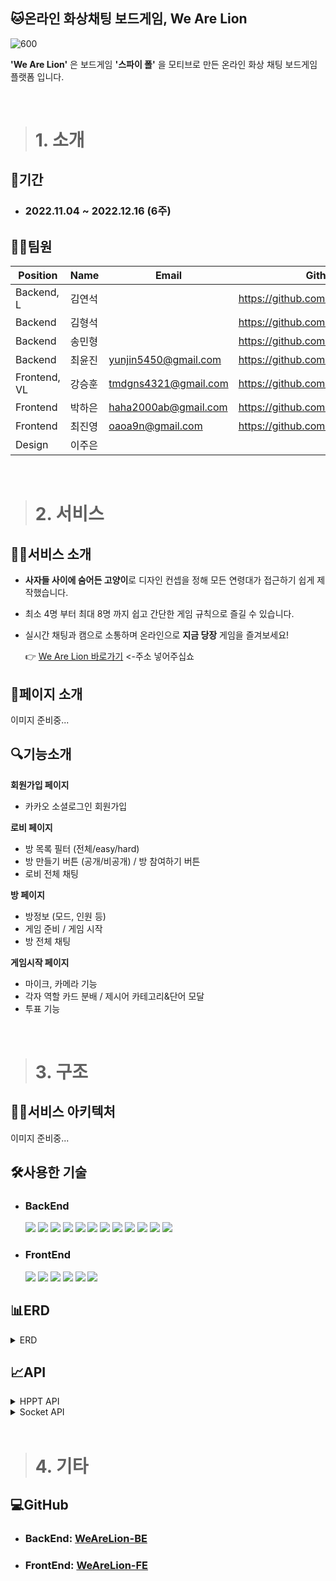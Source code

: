 ## 🐱온라인 화상채팅 보드게임, We Are Lion

![600](https://user-images.githubusercontent.com/113876583/207038393-fdc23118-2da2-4974-b46e-fbe5fc00956f.jpg)

**'We Are Lion'** 은 보드게임 **'스파이 폴'** 을 모티브로 만든 온라인 화상 채팅 보드게임 플랫폼 입니다.

<br>

> # 1. 소개 

## 📆기간
- ### 2022.11.04 ~ 2022.12.16 (6주)

## 👨‍💻팀원

| Position | Name | Email | Github |
| - | - | - | - |
| Backend, L | 김연석 |  | https://github.com/tastekim |
| Backend | 김형석 |  | https://github.com/chamchimayo |
| Backend | 송민형 |  | https://github.com/chamchimayo |
| Backend | 최윤진 | yunjin5450@gmail.com | https://github.com/yunjin5450 |
| Frontend, VL | 강승훈 | tmdgns4321@gmail.com | https://github.com/seunghoonKang |
| Frontend | 박하은 | haha2000ab@gmail.com | https://github.com/parkharoi |
| Frontend | 최진영 | oaoa9n@gmail.com | https://github.com/yoooooooung |
| Design | 이주은 |  |  |

<br>

> # 2. 서비스

## 👨‍🏫서비스 소개
- **사자들 사이에 숨어든 고양이**로 디자인 컨셉을 정해 모든 연령대가 접근하기 쉽게 제작했습니다.
- 최소 4명 부터 최대 8명 까지 쉽고 간단한 게임 규칙으로 즐길 수 있습니다.
- 실시간 채팅과 캠으로 소통하며 온라인으로 **지금 당장** 게임을 즐겨보세요!

  👉 [We Are Lion 바로가기](https://github.com/tastekim/WeAllLie-BE) <-주소 넣어주십쇼

## 📰페이지 소개
  이미지 준비중...

## 🔍기능소개

**회원가입 페이지**

- 카카오 소셜로그인 회원가입

**로비 페이지**

- 방 목록 필터 (전체/easy/hard)
- 방 만들기 버튼 (공개/비공개) / 방 참여하기 버튼
- 로비 전체 채팅 

**방 페이지**

- 방정보 (모드, 인원 등)
- 게임 준비 / 게임 시작 
- 방 전체 채팅

**게임시작 페이지**

- 마이크, 카메라 기능
- 각자 역할 카드 분배 / 제시어 카테고리&단어 모달
- 투표 기능

<br>

> # 3. 구조

## 🤹‍♂️서비스 아키텍처
  이미지 준비중...

## 🛠사용한 기술

- ### BackEnd   
  <img src="https://img.shields.io/badge/Axios-5A29E4?style=for-the-badge&logo=Axios&logoColor=white"> <img src="https://img.shields.io/badge/JSONWebTokens-000000?style=for-the-badge&logo=JSONWebTokens&logoColor=white"> <img src="https://img.shields.io/badge/Passport-34E27A?style=for-the-badge&logo=Passport&logoColor=white"> <img src="https://img.shields.io/badge/Docker-2496ED?style=for-the-badge&logo=Docker&logoColor=white"> <img src="https://img.shields.io/badge/Redis-DC382D?style=for-the-badge&logo=Redis&logoColor=white"> <img src="https://img.shields.io/badge/JavaScript-F7DF1E?style=for-the-badge&logo=JavaScript&logoColor=white"> <img src="https://img.shields.io/badge/Node.js-339933?style=for-the-badge&logo=Node.js&logoColor=white"> <img src="https://img.shields.io/badge/Express-000000?style=for-the-badge&logo=Express&logoColor=white"> <img src="https://img.shields.io/badge/MongoDB-47A248?style=for-the-badge&logo=MongoDB&logoColor=white"> <img src="https://img.shields.io/badge/NGINX-009639?style=for-the-badge&logo=NGINX&logoColor=white"> <img src="https://img.shields.io/badge/Socket.io-010101?style=for-the-badge&logo=Socket.io&logoColor=white"> <img src="https://img.shields.io/badge/WebRTC-F37C20?style=for-the-badge&logo=WebRTC&logoColor=white">

- ### FrontEnd

   <img src="https://img.shields.io/badge/React Router-CA4245?style=for-the-badge&logo=React Router&logoColor=white"> <img src="https://img.shields.io/badge/Axios-5A29E4?style=for-the-badge&logo=Axios&logoColor=white"> <img src="https://img.shields.io/badge/Tailwind CSS-06B6D4?style=for-the-badge&logo=Tailwind CSS&logoColor=white"> <img src="https://img.shields.io/badge/Vercel-000000?style=for-the-badge&logo=Vercel&logoColor=white"> <img src="https://img.shields.io/badge/React-61DAFB?style=for-the-badge&logo=React&logoColor=black"> <img src="https://img.shields.io/badge/styled components-DB7093?style=for-the-badge&logo=styled components&logoColor=white">
  
## 📊ERD
<details>
<summary>ERD</summary>
<div markdown="1">

![drawSQL-export-2022-11-11_01_43](https://user-images.githubusercontent.com/113876583/207110281-9e6c3c7b-eee5-4f2d-86bd-405b46a06f03.png)

</div>
</details>

## 📈API
<details>
<summary>HPPT API</summary>
<div markdown="1">

| 기능 | - | Method | URL | request | response |
| - | - | - | - | - | - |
| User | 카카오 로그인<br>(인가 코드로 토큰 받기) | GET | /api/auth/kakao/callback/:code |  | res.status(200).send(<br>{<br>accessToken : String<br>}<br>) |
| User | 카카오 로그인<br>(토큰으로 유저 정보 받기) | POST | /api/auth/kakao/callback | **req.headers**<br>{<br>authorization: String (kakaoToken)<br>} | res.status(200).send(<br>{<br>accessToken: String,<br>nickname: String,<br>}<br>) |
| User | 유저 정보 조회 | GET | /api/user | **req.headers**<br>{<br>authorization: String (서버 발급 토큰)<br>} | res.status(200).send(<br>{<br>userId: Number,<br>nickname: String,<br>profileImg: String,<br>totayPlayCount: Number,<br>spyPlayCount: Number,<br>ctzPlayCount: Number,<br>spyWinRating: Number, (단위 %)<br>voteSpyRating: Number (단위 %)<br>}<br>) |
| User | 유저 정보 수정 | PUT | /api/user | **req.headers**<br>{<br>authorization: String (서버 발급 토큰)<br>}<br>**req.body**<br>{<br>nickname: String<br>} | res.status(200).send(<br>{<br>nickname: String,<br>}<br>) |

</div>
</details>

<details>
<summary>Socket API</summary>
<div markdown="1">

| 기능 | - | Event Message | [FE]emit | [BE]on | [BE]emit | [FE]on |
| - | - | - | - | - | - | - |    
| Room | 입력 | 입력 | 입력 | 입력 | 입력 | 입력 |
| Room | 입력 | 입력 | 입력 | 입력 | 입력 | 입력 |
| Room | 입력 | 입력 | 입력 | 입력 | 입력 | 입력 |
| Room | 입력 | 입력 | 입력 | 입력 | 입력 | 입력 |
| Game | 입력 | 입력 | 입력 | 입력 | 입력 | 입력 |
| Game | 입력 | 입력 | 입력 | 입력 | 입력 | 입력 |
| Game | 입력 | 입력 | 입력 | 입력 | 입력 | 입력 |
| Game | 입력 | 입력 | 입력 | 입력 | 입력 | 입력 |
| Game | 입력 | 입력 | 입력 | 입력 | 입력 | 입력 |
| Game | 입력 | 입력 | 입력 | 입력 | 입력 | 입력 |
| Chat | 입력 | 입력 | 입력 | 입력 | 입력 | 입력 |
| Chat | 입력 | 입력 | 입력 | 입력 | 입력 | 입력 |

</div>
</details>

<br>

> # 4. 기타

## 💻GitHub
  - ### BackEnd: [WeAreLion-BE](https://github.com/tastekim/WeAllLie-BE)
  - ### FrontEnd: [WeAreLion-FE](https://github.com/seunghoonKang/we-all-lie-fe)
